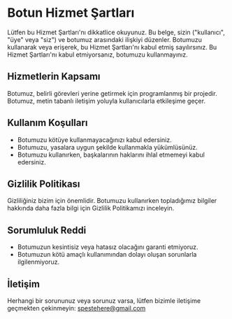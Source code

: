 # Botun Hizmet Şartları

Lütfen bu Hizmet Şartları'nı dikkatlice okuyunuz. Bu belge, sizin ("kullanıcı", "üye" veya "siz") ve botumuz arasındaki ilişkiyi düzenler. Botumuzu kullanarak veya erişerek, bu Hizmet Şartları'nı kabul etmiş sayılırsınız. Bu Hizmet Şartları'nı kabul etmiyorsanız, botumuzu kullanmayınız.

## Hizmetlerin Kapsamı

Botumuz, belirli görevleri yerine getirmek için programlanmış bir projedir. Botumuz, metin tabanlı iletişim yoluyla kullanıcılarla etkileşime geçer.

## Kullanım Koşulları

- Botumuzu kötüye kullanmayacağınızı kabul edersiniz.
- Botumuzu, yasalara uygun şekilde kullanmakla yükümlüsünüz.
- Botumuzu kullanırken, başkalarının haklarını ihlal etmemeyi kabul edersiniz.

## Gizlilik Politikası

Gizliliğiniz bizim için önemlidir. Botumuzu kullanırken topladığımız bilgiler hakkında daha fazla bilgi için Gizlilik Politikamızı inceleyin.

## Sorumluluk Reddi

- Botumuzun kesintisiz veya hatasız olacağını garanti etmiyoruz.
- Botumuzun kötü amaçlı kullanımından dolayı oluşan sorunlarla ilgilenmiyoruz.

## İletişim

Herhangi bir sorununuz veya sorunuz varsa, lütfen bizimle iletişime geçmekten çekinmeyin: spestehere@gmail.com
